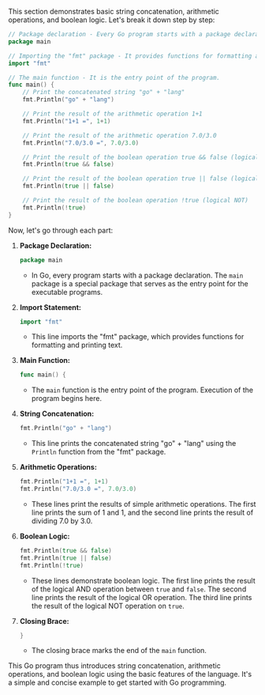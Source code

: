 This section demonstrates basic string concatenation, arithmetic operations, and boolean logic. Let's break it down step by step:

```go
// Package declaration - Every Go program starts with a package declaration.
package main

// Importing the "fmt" package - It provides functions for formatting and printing.
import "fmt"

// The main function - It is the entry point of the program.
func main() {
	// Print the concatenated string "go" + "lang"
	fmt.Println("go" + "lang")

	// Print the result of the arithmetic operation 1+1
	fmt.Println("1+1 =", 1+1)

	// Print the result of the arithmetic operation 7.0/3.0
	fmt.Println("7.0/3.0 =", 7.0/3.0)

	// Print the result of the boolean operation true && false (logical AND)
	fmt.Println(true && false)

	// Print the result of the boolean operation true || false (logical OR)
	fmt.Println(true || false)

	// Print the result of the boolean operation !true (logical NOT)
	fmt.Println(!true)
}
```

Now, let's go through each part:

1. **Package Declaration:**
   ```go
   package main
   ```
   - In Go, every program starts with a package declaration. The `main` package is a special package that serves as the entry point for the executable programs.

2. **Import Statement:**
   ```go
   import "fmt"
   ```
   - This line imports the "fmt" package, which provides functions for formatting and printing text.

3. **Main Function:**
   ```go
   func main() {
   ```
   - The `main` function is the entry point of the program. Execution of the program begins here.

4. **String Concatenation:**
   ```go
   fmt.Println("go" + "lang")
   ```
   - This line prints the concatenated string "go" + "lang" using the `Println` function from the "fmt" package.

5. **Arithmetic Operations:**
   ```go
   fmt.Println("1+1 =", 1+1)
   fmt.Println("7.0/3.0 =", 7.0/3.0)
   ```
   - These lines print the results of simple arithmetic operations. The first line prints the sum of 1 and 1, and the second line prints the result of dividing 7.0 by 3.0.

6. **Boolean Logic:**
   ```go
   fmt.Println(true && false)
   fmt.Println(true || false)
   fmt.Println(!true)
   ```
   - These lines demonstrate boolean logic. The first line prints the result of the logical AND operation between `true` and `false`. The second line prints the result of the logical OR operation. The third line prints the result of the logical NOT operation on `true`.

7. **Closing Brace:**
   ```go
   }
   ```
   - The closing brace marks the end of the `main` function.

This Go program thus introduces string concatenation, arithmetic operations, and boolean logic using the basic features of the language. It's a simple and concise example to get started with Go programming.